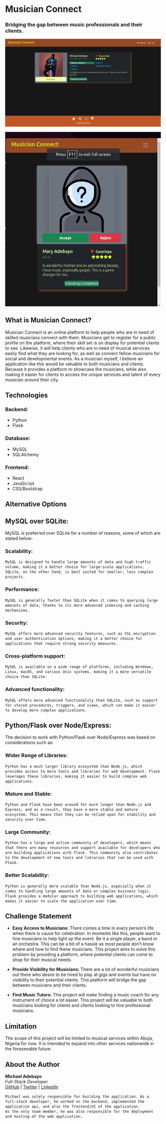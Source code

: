# Musician Connect
### Bridging the gap between music professionals and their clients.

![Web app demonstration desktop](./Screenshot%20from%202023-06-17%2005-37-49.png)

![Web app demonstration mobile](./Screenshot%20from%202023-06-17%2005-36-49.png)

## What is Musician Connect?
Musician Connect is an online platform to help people who are in need of skilled musicians connect with them. Musicians get to register for a public profile on the platform, where their skill set is on display for potential clients to see. Likewise, it will help clients who are in need of musical services easily find what they are looking for, as well as connect fellow musicians for social and developmental events. As a musician myself, I believe an application like this would be valuable to both musicians and clients. Because it provides a platform to showcase the musicians, while also making it easier for clients to access the unique services and talent of every musician around their city.

## Technologies
### Backend:
* Python
* Flask

### Database:
* MySQL
* SQLAlchemy

### Frontend:
* React
* JavaScript
* CSS/Bootstrap

## Alternative Options
## MySQL over SQLite:
MySQL is preferred over SQLite for a number of reasons, some of which are stated below:
### Scalability:
    MySQL is designed to handle large amounts of data and high traffic volume, making it a better choice for large-scale applications. SQLite, on the other hand, is best suited for smaller, less complex projects.
### Performance:
    MySQL is generally faster than SQLite when it comes to querying large amounts of data, thanks to its more advanced indexing and caching mechanisms.
### Security:
    MySQL offers more advanced security features, such as SSL encryption and user authentication options, making it a better choice for applications that require strong security measures.
### Cross-platform support:
    MySQL is available on a wide range of platforms, including Windows, Linux, macOS, and various Unix systems, making it a more versatile choice than SQLite.
### Advanced functionality:
    MySQL offers more advanced functionality than SQLite, such as support for stored procedures, triggers, and views, which can make it easier to develop more complex applications.

## Python/Flask over Node/Express:
The decision to work with Python/Flask over Node/Express was based on considerations such as:
### Wider Range of Libraries:
    Python has a much larger library ecosystem than Node.js, which provides access to more tools and libraries for web development. Flask leverages these libraries, making it easier to build complex web applications.
### Mature and Stable:
    Python and Flask have been around for much longer than Node.js and Express, and as a result, they have a more stable and mature ecosystem. This means that they can be relied upon for stability and security over time.
### Large Community:
    Python has a large and active community of developers, which means that there are many resources and support available for developers who are building applications with Flask. This community also contributes to the development of new tools and libraries that can be used with Flask.
### Better Scalability:
    Python is generally more scalable than Node.js, especially when it comes to handling large amounts of data or complex business logic. Flask provides a modular approach to building web applications, which makes it easier to scale the application over time.

## Challenge Statement
- **Easy Access to Musicians:**
There comes a time in every person’s life when there is cause for celebration. In moments like this, people want to hire musicians to help light up the event. Be it a single player, a band or an orchestra. This can be a bit of a hassle as most people don’t know where and how to find these musicians. This project aims to solve this problem by providing a platform, where potential clients can come to shop for their musical needs.

- **Provide Visibility for Musicians:**
There are a lot of wonderful musicians out there who desire to be hired to play at gigs and events but have no visibility to their potential clients. This platform will bridge the gap between musicians and their clients.

- **Find Music Tutors:**
This project will make finding a music coach for any instrument of choice a lot easier.
This project will be valuable to both musicians looking for clients and clients looking to hire professional musicians.

## Limitation
The scope of this project will be limited to musical services within Abuja, Nigeria for now. It is intended to expand into other services nationwide in the foreseeable future.


## About the Author
**Michael Adebayo** <br>
*Full-Stack Developer* <br>
[GitHub](https://github.com/MikeRock51) |
[Twitter](https://twitter.com/Mike_Rock1) |
[LinkedIn](https://www.linkedin.com/in/michael-adebayo-637507251/)

    Michael was solely responsible for building the application. As a full-stack developer, he worked on the backend, implemented the application api, and also the frontend/UI of the application.
    As the only team member, he was also responsible for the deployment and hosting of the web application.
